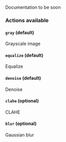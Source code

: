 Documentation to be soon

### Actions available

#### `gray` (default)

Grayscale image

#### `equalize` (default)

Equalize

#### `denoise` (default)

Denoise

#### `clahe` (optional)

CLAHE

#### `blur` (optional)

Gaussian blur